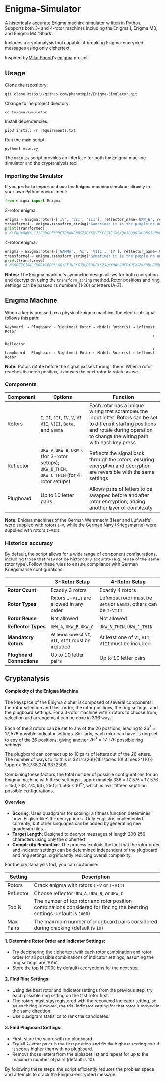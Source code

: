 # Enigma-Simulator

A historically accurate Enigma machine simulator written in Python. Supports both 3- and 4-rotor machines including the Enigma I, Enigma M3, and Enigma M4 'Shark'.

Includes a cryptanalysis tool capable of breaking Enigma-encrypted messages using only ciphertext.

Inspired by [Mike Pound](https://github.com/mikepound)'s [enigma](https://github.com/mikepound/enigma) project.

## Usage

Clone the repository:
```
git clone https://github.com/phenotypic/Enigma-Simulator.git
```

Change to the project directory:
```
cd Enigma-Simulator
```

Install dependencies:
```
pip3 install -r requirements.txt
```

Run the main script:
```
python3 main.py
```

The `main.py` script provides an interface for both the Enigma machine simulator and the cryptanalysis tool.

### Importing the Simulator

If you prefer to import and use the Enigma machine simulator directly in your own Python environment:

```python
from enigma import Enigma
```

3-rotor enigma:
```python
enigma = Enigma(rotors=['IV', 'VII', 'III'], reflector_name='UKW_B', rotor_positions=[18, 5, 21], ring_settings=[2, 14, 19], plugboard_connections=['BQ', 'CR', 'DI', 'EJ', 'KW', 'MT', 'OS', 'PX', 'UZ', 'GH'])
transformed = enigma.transform_string('Sometimes it is the people no one can imagine anything of who do the things no one can imagine')
print(transformed)
# KLFNHABWWYLCJIFRDGPFSPDETDNAKRNDSZJGXKDVFKCRZYEGXSXQAJOQQOTXHONGIURHBKPYIACN
```

4-rotor enigma:
```python
enigma = Enigma(rotors=['GAMMA', 'VI', 'VIII', 'IV'], reflector_name='UKW_C_THIN', rotor_positions=[19, 6, 25, 3], ring_settings=[8, 2, 12, 20], plugboard_connections=['BQ', 'CR', 'DI', 'EJ', 'KW', 'MT', 'OS', 'PX', 'UZ', 'GH'])
transformed = enigma.transform_string('Sometimes it is the people no one can imagine anything of who do the things no one can imagine')
print(transformed)
# NSORZZEIBALCKRRAXBDRPLAGYGFJNFKGTBLBIUUFAKZJQWXMAVJMFBXHEXXZKKHDLCMRBDEXJDVJ
```

**Notes:** The Enigma machine's symmetric design allows for both encryption and decryption using the `transform_string` method. Rotor positions and ring settings can be passed as numbers (1-26) or letters (A-Z).

## Enigma Machine

When a key is pressed on a physical Enigma machine, the electrical signal follows this path:

```
Keyboard  → Plugboard → Rightmost Rotor → Middle Rotor(s) → Leftmost Rotor
                                                                   ↓
                                                               Reflector
                                                                   ↓
Lampboard ← Plugboard ← Rightmost Rotor ← Middle Rotor(s) ← Leftmost Rotor
```

**Note:** Rotors rotate before the signal passes through them. When a rotor reaches its notch position, it causes the next rotor to rotate as well.

### Components

| Component | Options | Function |
| --- | --- | --- |
| Rotors | `I`, `II`, `III`, `IV`, `V`, `VI`, `VII`, `VIII`, `Beta`, and `Gamma` | Each rotor has a unique wiring that scrambles the input letter. Rotors can be set to different starting positions and rotate during operation to change the wiring path with each key press |
| Reflector | `UKW_A`, `UKW_B`, `UKW_C` (for 3-rotor setups); `UKW_B_THIN`, `UKW_C_THIN` (for 4-rotor setups) | Reflects the signal back through the rotors, ensuring encryption and decryption are reversible with the same settings |
| Plugboard | Up to 10 letter pairs | Allows pairs of letters to be swapped before and after rotor encryption, adding another layer of complexity |

**Note:** Enigma machines of the German Wehrmacht (Heer and Luftwaffe) were supplied with rotors `I`-`V`, while the German Navy (Kriegsmarine) were supplied with rotors `I`-`VIII`.

### Historical accuracy

By default, the script allows for a wide range of component configurations, including those that may not be historically accurate (e.g. reuse of the same rotor type). Follow these rules to ensure compliance with German Kriegsmarine configurations:

| | 3-Rotor Setup | 4-Rotor Setup |
| --- | --- | --- |
| **Rotor Count** | Exactly 3 rotors | Exactly 4 rotors |
| **Rotor Types** | Rotors `I`-`VIII` are allowed in any order | Leftmost rotor must be `Beta` or `Gamma`, others can be `I`-`VIII` |
| **Rotor Reuse** | Not allowed | Not allowed |
| **Reflector Types** | `UKW_A`, `UKW_B`, `UKW_C` | `UKW_B_THIN`, `UKW_C_THIN` |
| **Mandatory Rotors** | At least one of `VI`, `VII`, `VIII` must be included | At least one of `VI`, `VII`, `VIII` must be included |
| **Plugboard Connections** | Up to 10 letter pairs | Up to 10 letter pairs |

## Cryptanalysis

#### Complexity of the Enigma Machine

The keyspace of the Enigma cipher is composed of several components: the rotor selection and their order, the rotor positions, the ring settings, and the plugboard settings. For a 3-rotor machine with 8 rotors to choose from, selection and arrangement can be done in 336 ways.

Each of the 3 rotors can be set to any of the 26 positions, leading to $26^3 = 17,576$ possible indicator settings. Similarly, each rotor can have its ring set to any of the 26 positions, giving another $26^3 = 17,576$ possible ring settings.

The plugboard can connect up to 10 pairs of letters out of the 26 letters. The number of ways to do this is $\frac{26!}{16! \times 10! \times 2^{10}} \approx 150,738,274,937,250$.

Combining these factors, the total number of possible configurations for an Enigma machine with these settings is approximately $336 \times 17,576 \times 17,576 \times 150,738,274,937,250 \approx 1.565 \times 10^{25}$, which is over fifteen septillion possible configurations.


#### Overview 

- **Scoring**: Uses quadgrams for scoring; a fitness function determines how 'English-like' the decryption is. Only English is implemented currently, but other languages can be added by generating new quadgram files.
- **Target Length**: Designed to decrypt messages of length 200-250 characters using only the ciphertext.
- **Complexity Reduction**: The process exploits the fact that the rotor order and indicator settings can be determined independent of the plugboard and ring settings, significantly reducing overall complexity.

For the cryptanalysis tool, you can customise:

| Setting | Description |
| --- | --- |
| Rotors | Crack enigma with rotors `I`-`V` or `I`-`VIII` |
| Reflector | Choose reflector `UKW_A`, `UKW_B`, or `UKW_C` |
| Top N | The number of top rotor and rotor position combinations considered for finding the best ring settings (default is `1000`) |
| Max Pairs | The maximum number of plugboard pairs considered during cracking (default is `10`) |

#### 1. Determine Rotor Order and Indicator Settings:

- Try deciphering the ciphertext with each rotor combination and rotor order for all possible combinations of indicator settings, assuming the ring settings are 'AAA'.
- Store the top N (1000 by default) decryptions for the next step.

#### 2. Find Ring Settings:

- Using the best rotor and indicator settings from the previous step, try each possible ring setting on the fast rotor first.
- The rotors must stay registered with the recovered indicator setting, so as each ring is moved, the trial indicator setting for that rotor is moved in the same direction.
- Use quadgram statistics to rank the candidates.

#### 3. Find Plugboard Settings:

- First, store the score with no plugboard.
- Try all 2-letter pairs in the first position and fix the highest scoring pair if it scores higher than with no plugboard.
- Remove those letters from the alphabet list and repeat for up to the maximum number of pairs (default is 10).

By following these steps, the script efficiently reduces the problem space and attempts to crack the Enigma-encrypted message.
